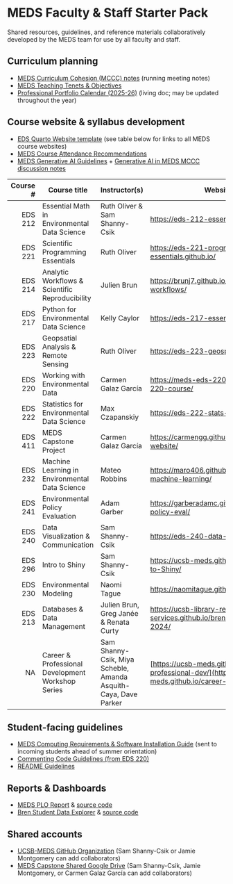 # MEDS Faculty & Staff Starter Pack

Shared resources, guidelines, and reference materials collaboratively developed by the MEDS team for use by all faculty and staff.

## Curriculum planning

- [MEDS Curriculum Cohesion (MCCC) notes](https://docs.google.com/document/d/1_fzgUF-JUvjcI8w3OfR50FilHEMgI44k-aJcqPMJQVM/edit?tab=t.0) (running meeting notes)
- [MEDS Teaching Tenets & Objectives](https://docs.google.com/document/d/1950FEdqtBu3XFcea-FB6duLVU9eNtiBn5Zzokxlnthc/edit?tab=t.0#heading=h.o3q7p4hxhnic)
- [Professional Portfolio Calendar (2025-26)](https://docs.google.com/spreadsheets/d/1ttUyJWGn2GHFThHCbUHl4ByfK1a_UzJ51QwRZRynUbc/edit?gid=457321000#gid=457321000) (living doc; may be updated throughout the year)

## Course website & syllabus development

- [EDS Quarto Website template](https://github.com/UCSB-MEDS/EDS-website-template) (see table below for links to all MEDS course websites)
- [MEDS Course Attendance Recommendations](https://docs.google.com/document/d/1ewQdgkAPluPrW78rbHt6nPm5w5JSCu_I9__XM9Ksdjs/edit?tab=t.0#heading=h.zafksxm7fdqm)
- [MEDS Generative AI Guidelines](https://docs.google.com/document/d/1zS2feiWGEmw6-slkl1IATRmA85172mCo4RyHYz8fSd4/edit?tab=t.0) + [Generative AI in MEDS MCCC discussion notes](https://docs.google.com/document/d/1b8nKdmAiwmfZTDSQbOLQFK8hBoK57mQSx9hpRoJg4MQ/edit?tab=t.0#heading=h.6tb9yf48k23)

|   Course # | Course title                                                   | Instructor(s)                          | Website URL                                            |
|-----------:|----------------------------------------------------------------|----------------------------------------|--------------------------------------------------------|
| EDS 212    | Essential Math in Environmental Data Science                   | Ruth Oliver & Sam Shanny-Csik          | https://eds-212-essential-math.github.io/              |
| EDS 221    | Scientific Programming Essentials                              | Ruth Oliver                            | https://eds-221-programming-essentials.github.io/      |
| EDS 214    | Analytic Workflows & Scientific Reproducibility                | Julien Brun                            | https://brunj7.github.io/EDS-214-analytical-workflows/ |
| EDS 217    | Python for Environmental Data Science                          | Kelly Caylor                           | https://eds-217-essential-python.github.io/            |
| EDS 223    | Geopsatial Analysis & Remote Sensing                           | Ruth Oliver                            | https://eds-223-geospatial.github.io/                  |
| EDS 220    | Working with Environmental Data                                | Carmen Galaz García                    | https://meds-eds-220.github.io/MEDS-eds-220-course/    |
| EDS 222    | Statistics for Environmental Data Science                      | Max Czapanskiy                         | https://eds-222-stats-f25.github.io/                  |
| EDS 411    | MEDS Capstone Project                                          | Carmen Galaz García                    | https://carmengg.github.io/eds-411-website/            |
| EDS 232    | Machine Learning in Environmental Data Science                 | Mateo Robbins                          | https://maro406.github.io/eds-232-machine-learning/    |
| EDS 241    | Environmental Policy Evaluation                                | Adam Garber                            | https://garberadamc.github.io/eds241-policy-eval/      |
| EDS 240    | Data Visualization & Communication                             | Sam Shanny-Csik                        | https://eds-240-data-viz.github.io/                    |
| EDS 296 | Intro to Shiny                                                 | Sam Shanny-Csik                        | https://ucsb-meds.github.io/EDS-296-Intro-to-Shiny/    |
| EDS 230    | Environmental Modeling                                         | Naomi Tague                            | https://naomitague.github.io/ESM232_course/            |
| EDS 213    | Databases & Data Management                                    | Julien Brun, Greg Janée & Renata Curty | https://ucsb-library-research-data-services.github.io/bren-meds213-spring-2024/ |
| NA         | Career & Professional Development Workshop Series              | Sam Shanny-Csik, Miya Scheble, Amanda Asquith-Caya, Dave Parker | [https://ucsb-meds.github.io/career-professional-dev/](https://ucsb-meds.github.io/career-professional-dev/) |

## Student-facing guidelines
- [MEDS Computing Requirements & Software Installation Guide](https://ucsb-meds.github.io/MEDS-installation-guide/) (sent to incoming students ahead of summer orientation)
- [Commenting Code Guidelines (from EDS 220)](https://meds-eds-220.github.io/MEDS-eds-220-course/book/appendices/comments-guidelines.html)
- [README Guidelines](https://ucsb-meds.github.io/README-guidelines/)

## Reports & Dashboards
- [MEDS PLO Report](https://ucsb-meds.github.io/MEDS-PLO/) & [source code](https://github.com/UCSB-MEDS/MEDS-PLO)
- [Bren Student Data Explorer](https://shinyapps.bren.ucsb.edu/student-data-explorer/) & [source code](https://github.com/UCSB-MEDS/shiny-dashboard)

## Shared accounts
- [UCSB-MEDS GitHub Organization](https://github.com/UCSB-MEDS) (Sam Shanny-Csik or Jamie Montgomery can add collaborators)
- [MEDS Capstone Shared Google Drive](https://drive.google.com/drive/u/0/folders/0AF5r-wdIP3vnUk9PVA) (Sam Shanny-Csik, Jamie Montgomery, or Carmen Galaz García can add collaborators)
